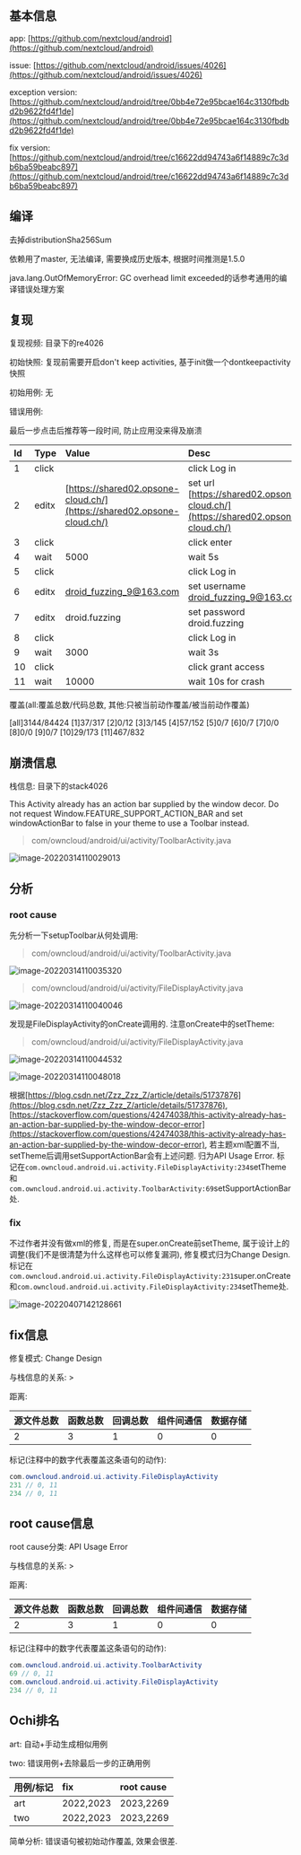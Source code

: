 ## 基本信息

app: [https://github.com/nextcloud/android](https://github.com/nextcloud/android)

issue: [https://github.com/nextcloud/android/issues/4026](https://github.com/nextcloud/android/issues/4026)

exception version: [https://github.com/nextcloud/android/tree/0bb4e72e95bcae164c3130fbdbd2b9622fd4f1de](https://github.com/nextcloud/android/tree/0bb4e72e95bcae164c3130fbdbd2b9622fd4f1de)

fix version: [https://github.com/nextcloud/android/tree/c16622dd94743a6f14889c7c3db6ba59beabc897](https://github.com/nextcloud/android/tree/c16622dd94743a6f14889c7c3db6ba59beabc897)

## 编译

去掉distributionSha256Sum

依赖用了master, 无法编译, 需要换成历史版本, 根据时间推测是1.5.0

java.lang.OutOfMemoryError: GC overhead limit exceeded的话参考通用的编译错误处理方案

## 复现

复现视频: 目录下的re4026

初始快照: 复现前需要开启don't keep activities, 基于init做一个dontkeepactivity快照

初始用例: 无

错误用例:

最后一步点击后推荐等一段时间, 防止应用没来得及崩溃

|Id|Type|Value|Desc|
|:----|:----|:----|:----|
|1|click|    |click Log in|
|2|editx|[https://shared02.opsone-cloud.ch/](https://shared02.opsone-cloud.ch/)|set url [https://shared02.opsone-cloud.ch/](https://shared02.opsone-cloud.ch/)|
|3|click|    |click enter|
|4|wait|5000|wait 5s|
|5|click|    |click Log in|
|6|editx|droid_fuzzing_9@163.com|set username droid_fuzzing_9@163.com|
|7|editx|droid.fuzzing|set password droid.fuzzing|
|8|click|    |click Log in|
|9|wait|3000|wait 3s|
|10|click|    |click grant access|
|11|wait|10000|wait 10s for crash|

覆盖(all:覆盖总数/代码总数, 其他:只被当前动作覆盖/被当前动作覆盖)

[all]3144/84424 [1]37/317 [2]0/12 [3]3/145 [4]57/152 [5]0/7 [6]0/7 [7]0/0 [8]0/0 [9]0/7 [10]29/173 [11]467/832 

## 崩溃信息

栈信息: 目录下的stack4026

This Activity already has an action bar supplied by the window decor. Do not request Window.FEATURE_SUPPORT_ACTION_BAR and set windowActionBar to false in your theme to use a Toolbar instead.

> com/owncloud/android/ui/activity/ToolbarActivity.java

![image-20220314110029013](README.assets/image-20220314110029013.png)

## 分析

### root cause

先分析一下setupToolbar从何处调用:

> com/owncloud/android/ui/activity/ToolbarActivity.java

![image-20220314110035320](README.assets/image-20220314110035320.png)

> com/owncloud/android/ui/activity/FileDisplayActivity.java

![image-20220314110040046](README.assets/image-20220314110040046.png)

发现是FileDisplayActivity的onCreate调用的. 注意onCreate中的setTheme:

> com/owncloud/android/ui/activity/FileDisplayActivity.java

![image-20220314110044532](README.assets/image-20220314110044532.png)

![image-20220314110048018](README.assets/image-20220314110048018.png)

根据[https://blog.csdn.net/Zzz_Zzz_Z/article/details/51737876](https://blog.csdn.net/Zzz_Zzz_Z/article/details/51737876),  [https://stackoverflow.com/questions/42474038/this-activity-already-has-an-action-bar-supplied-by-the-window-decor-error](https://stackoverflow.com/questions/42474038/this-activity-already-has-an-action-bar-supplied-by-the-window-decor-error), 若主题xml配置不当, setTheme后调用setSupportActionBar会有上述问题. 归为API Usage Error. 标记在`com.owncloud.android.ui.activity.FileDisplayActivity:234`setTheme和`com.owncloud.android.ui.activity.ToolbarActivity:69`setSupportActionBar处.

### fix

不过作者并没有做xml的修复, 而是在super.onCreate前setTheme, 属于设计上的调整(我们不是很清楚为什么这样也可以修复漏洞), 修复模式归为Change Design. 标记在`com.owncloud.android.ui.activity.FileDisplayActivity:231`super.onCreate和`com.owncloud.android.ui.activity.FileDisplayActivity:234`setTheme处.

![image-20220407142128661](README.assets/image-20220407142128661.png)

## fix信息

修复模式: Change Design

与栈信息的关系: >

距离:

|源文件总数|函数总数|回调总数|组件间通信|数据存储|
|:----|:----|:----|:----|:----|
|2|3|1|0|0|

标记(注释中的数字代表覆盖这条语句的动作):

```java
com.owncloud.android.ui.activity.FileDisplayActivity
231 // 0, 11
234 // 0, 11
```
## root cause信息

root cause分类: API Usage Error

与栈信息的关系: >

距离:

|源文件总数|函数总数|回调总数|组件间通信|数据存储|
|:----|:----|:----|:----|:----|
|2|3|1|0|0|

标记(注释中的数字代表覆盖这条语句的动作):

```java
com.owncloud.android.ui.activity.ToolbarActivity
69 // 0, 11
com.owncloud.android.ui.activity.FileDisplayActivity
234 // 0, 11
```
## Ochi排名

art: 自动+手动生成相似用例

two: 错误用例+去除最后一步的正确用例

|用例/标记|fix|root cause|
|:----|:----|:----|
|art|2022,2023|2023,2269|
|two|2022,2023|2023,2269|

简单分析: 错误语句被初始动作覆盖, 效果会很差.

